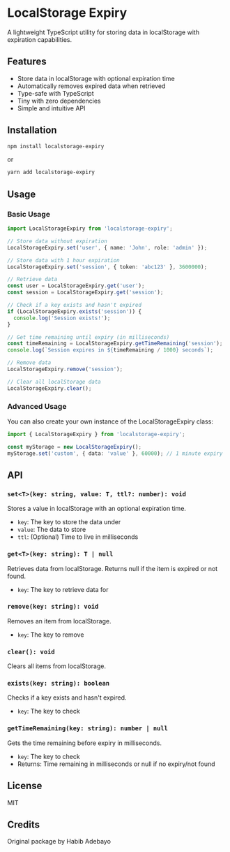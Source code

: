 # LocalStorage Expiry

A lightweight TypeScript utility for storing data in localStorage with expiration capabilities.

## Features

- Store data in localStorage with optional expiration time
- Automatically removes expired data when retrieved
- Type-safe with TypeScript
- Tiny with zero dependencies
- Simple and intuitive API

## Installation

```bash
npm install localstorage-expiry
```

or

```bash
yarn add localstorage-expiry
```

## Usage

### Basic Usage

```typescript
import LocalStorageExpiry from 'localstorage-expiry';

// Store data without expiration
LocalStorageExpiry.set('user', { name: 'John', role: 'admin' });

// Store data with 1 hour expiration
LocalStorageExpiry.set('session', { token: 'abc123' }, 3600000);

// Retrieve data
const user = LocalStorageExpiry.get('user');
const session = LocalStorageExpiry.get('session');

// Check if a key exists and hasn't expired
if (LocalStorageExpiry.exists('session')) {
  console.log('Session exists!');
}

// Get time remaining until expiry (in milliseconds)
const timeRemaining = LocalStorageExpiry.getTimeRemaining('session');
console.log(`Session expires in ${timeRemaining / 1000} seconds`);

// Remove data
LocalStorageExpiry.remove('session');

// Clear all localStorage data
LocalStorageExpiry.clear();
```

### Advanced Usage

You can also create your own instance of the LocalStorageExpiry class:

```typescript
import { LocalStorageExpiry } from 'localstorage-expiry';

const myStorage = new LocalStorageExpiry();
myStorage.set('custom', { data: 'value' }, 60000); // 1 minute expiry
```

## API

### `set<T>(key: string, value: T, ttl?: number): void`

Stores a value in localStorage with an optional expiration time.

- `key`: The key to store the data under
- `value`: The data to store
- `ttl`: (Optional) Time to live in milliseconds

### `get<T>(key: string): T | null`

Retrieves data from localStorage. Returns null if the item is expired or not found.

- `key`: The key to retrieve data for

### `remove(key: string): void`

Removes an item from localStorage.

- `key`: The key to remove

### `clear(): void`

Clears all items from localStorage.

### `exists(key: string): boolean`

Checks if a key exists and hasn't expired.

- `key`: The key to check

### `getTimeRemaining(key: string): number | null`

Gets the time remaining before expiry in milliseconds.

- `key`: The key to check
- Returns: Time remaining in milliseconds or null if no expiry/not found

## License

MIT

## Credits

Original package by Habib Adebayo
